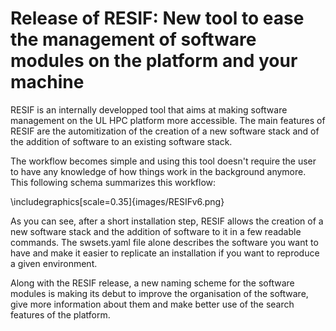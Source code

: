 # Release of RESIF: New tool to ease the management of software modules on the platform and your machine

RESIF is an internally developped tool that aims at making software management on the UL HPC platform more accessible. The main features of RESIF are the automitization of the creation of a new software stack and of the addition of software to an existing software stack.

The workflow becomes simple and using this tool doesn't require the user to have any knowledge of how things work in the background anymore. This following schema summarizes this workflow:

\includegraphics[scale=0.35]{images/RESIFv6.png}

As you can see, after a short installation step, RESIF allows the creation of a new software stack and the addition of software to it in a few readable commands. The swsets.yaml file alone describes the software you want to have and make it easier to replicate an installation if you want to reproduce a given environment.

Along with the RESIF release, a new naming scheme for the software modules is making its debut to improve the organisation of the software, give more information about them and make better use of the search features of the platform.
